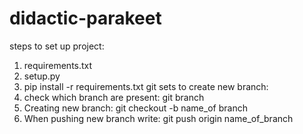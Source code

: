# didactic-parakeet
steps to set up project:
1. requirements.txt
2. setup.py
3. pip install -r requirements.txt
git 
sets to create new branch:
1. check which branch are present:
   git branch
2. Creating new branch:
   git checkout -b name_of branch
3. When pushing new branch write:
   git push origin name_of_branch
